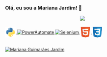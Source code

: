 ### Olá, eu sou a Mariana Jardim! 👋

<div align="center">
  <a href="https://github.com/MarianaGJ">
  <img height="180em" src="https://github-readme-stats.vercel.app/api?username=MarianaGJ&show_icons=true&theme=radical&include_all_commits=true&count_private=true"/>
</div>

<div style="display: inline_block"><br>

  
  <img align="center" title="Python" alt="Python" height="35" width="35" src="https://raw.githubusercontent.com/devicons/devicon/master/icons/python/python-original.svg">
  <img align="center" title="Power Automate" alt="PowerAutomate" height="35" width="35" src="https://img.icons8.com/fluency/50/000000/microsoft-power-automate-2020.png">
  <img align="center" title="Selenium" alt="Selenium" height="35" width="35" src="https://img.icons8.com/ultraviolet/40/000000/selenium-test-automation.png">
  <img align="center" title="HTML" alt="HTML" height="35" width="35" src="https://raw.githubusercontent.com/devicons/devicon/master/icons/html5/html5-original.svg">
  <img align="center" title="CSS" alt="CSS" height="35" width="35" src="https://raw.githubusercontent.com/devicons/devicon/master/icons/css3/css3-original.svg">
  
  ##
  
 <div> 
    <a href="https://www.linkedin.com/in/marianagjardim/" target="_blank"><img title="Mariana Guimarães Jardim" src="https://img.shields.io/badge/-LinkedIn-%230077B5?style=for-the-badge&logo=linkedin&logoColor=white" target="_blank"></a> 
 
</div>
  


